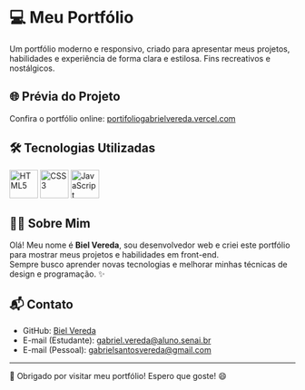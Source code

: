 # 💻 Meu Portfólio

Um portfólio moderno e responsivo, criado para apresentar meus projetos, habilidades e experiência de forma clara e estilosa. Fins recreativos e nostálgicos.

## 🌐 Prévia do Projeto
Confira o portfólio online: [portifoliogabrielvereda.vercel.com](https://portifoliogabrielvereda.vercel.com)

## 🛠 Tecnologias Utilizadas

<p align="left">
  <img src="https://cdn.jsdelivr.net/gh/devicons/devicon/icons/html5/html5-original.svg" alt="HTML5" width="50" height="50"/>
  <img src="https://cdn.jsdelivr.net/gh/devicons/devicon/icons/css3/css3-original.svg" alt="CSS3" width="50" height="50"/>
  <img src="https://cdn.jsdelivr.net/gh/devicons/devicon/icons/javascript/javascript-original.svg" alt="JavaScript" width="50" height="50"/>
</p>

## 👨‍💻 Sobre Mim

Olá! Meu nome é **Biel Vereda**, sou desenvolvedor web e criei este portfólio para mostrar meus projetos e habilidades em front-end.  
Sempre busco aprender novas tecnologias e melhorar minhas técnicas de design e programação. ✨

## 📬 Contato

- GitHub: [Biel Vereda](https://github.com/BielVereda)  
- E-mail (Estudante): gabriel.vereda@aluno.senai.br
- E-mail (Pessoal): gabrielsantosvereda@gmail.com

---

🚀 Obrigado por visitar meu portfólio! Espero que goste! 😄

